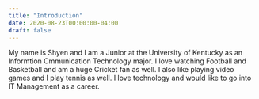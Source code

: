 ```yaml
---
title: "Introduction"
date: 2020-08-23T00:00:00-04:00
draft: false
---
```

My name is Shyen and I am a Junior at the University of Kentucky as an Informtion Cmmunication Technology major. I love watching Football and Basketball and am a huge Cricket fan as well. I also like playing video games and I play tennis as well. I love technology and would like to go into IT Management as a career. 

